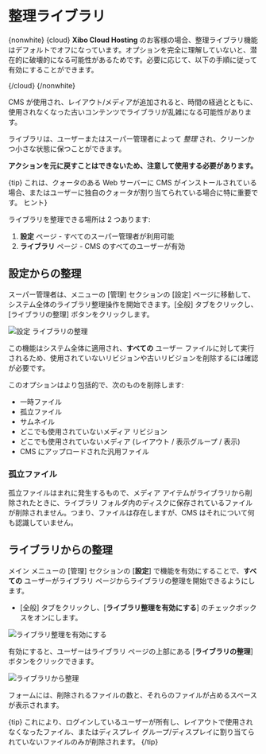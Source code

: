 <!--toc=media-->
# 整理ライブラリ

{nonwhite}
{cloud}
**Xibo Cloud Hosting** のお客様の場合、整理ライブラリ機能はデフォルトでオフになっています。オプションを完全に理解していないと、潜在的に破壊的になる可能性があるためです。必要に応じて、以下の手順に従って有効にすることができます。

{/cloud}
{/nonwhite}

CMS が使用され、レイアウト/メディアが追加されると、時間の経過とともに、使用されなくなった古いコンテンツでライブラリが乱雑になる可能性があります。

ライブラリは、ユーザーまたはスーパー管理者によって *整理* され、クリーンかつ小さな状態に保つことができます。

**アクションを元に戻すことはできないため、注意して使用する必要があります。**

{tip}
これは、クォータのある Web サーバーに CMS がインストールされている場合、またはユーザーに独自のクォータが割り当てられている場合に特に重要です。
ヒント}

ライブラリを整理できる場所は 2 つあります:

1. **設定** ページ - すべてのスーパー管理者が利用可能
2. **ライブラリ** ページ - CMS のすべてのユーザーが有効

## 設定からの整理

スーパー管理者は、メニューの [管理] セクションの [設定] ページに移動して、システム全体のライブラリ整理操作を開始できます。[全般] タブをクリックし、[ライブラリの整理] ボタンをクリックします。

![設定 ライブラリの整理](img/media_settings_tidylibrary.png)

この機能はシステム全体に適用され、**すべての** ユーザー ファイルに対して実行されるため、使用されていないリビジョンや古いリビジョンを削除するには確認が必要です。

このオプションはより包括的で、次のものを削除します:

- 一時ファイル
- 孤立ファイル
- サムネイル
- どこでも使用されていないメディア リビジョン
- どこでも使用されていないメディア (レイアウト / 表示グループ / 表示)
- CMS にアップロードされた汎用ファイル

### 孤立ファイル

孤立ファイルはまれに発生するもので、メディア アイテムがライブラリから削除されたときに、ライブラリ フォルダ内のディスクに保存されているファイルが削除されません。つまり、ファイルは存在しますが、CMS はそれについて何も認識していません。

## ライブラリからの整理

メイン メニューの [管理] セクションの [**設定**] で機能を有効にすることで、**すべての** ユーザーがライブラリ ページからライブラリの整理を開始できるようにします。

- [全般] タブをクリックし、[**ライブラリ整理を有効にする**] のチェックボックスをオンにします。

![ライブラリ整理を有効にする](img/media_settings_enable_librarytidy.png)

有効にすると、ユーザーはライブラリ ページの上部にある [**ライブラリの整理**] ボタンをクリックできます。

![ライブラリから整理](img/media_library_tidylibrary.png)

フォームには、削除されるファイルの数と、それらのファイルが占めるスペースが表示されます。

{tip}
これにより、ログインしているユーザーが所有し、レイアウトで使用されなくなったファイル、またはディスプレイ グループ/ディスプレイに割り当てられていないファイルのみが削除されます。
{/tip}